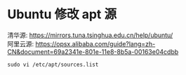 # Ubuntu 修改 apt 源

清华源: https://mirrors.tuna.tsinghua.edu.cn/help/ubuntu/  
阿里云源: https://opsx.alibaba.com/guide?lang=zh-CN&document=69a2341e-801e-11e8-8b5a-00163e04cdbb

```
sudo vi /etc/apt/sources.list
```
